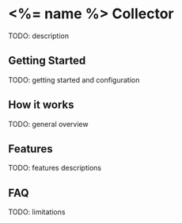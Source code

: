 # <%= name %> Collector
TODO: description

## Getting Started
TODO: getting started and configuration

## How it works
TODO: general overview

## Features
TODO: features descriptions

## FAQ
TODO: limitations